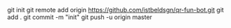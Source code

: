 git init
git remote add origin https://github.com/istbeldsgn/qr-fun-bot.git
git add .
git commit -m "init"
git push -u origin master
